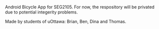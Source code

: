 Android Bicycle App for SEG2105. For now, the respository will be privated due to potential integerity problems.

Made by students of uOttawa: Brian, Ben, Dina and Thomas.
